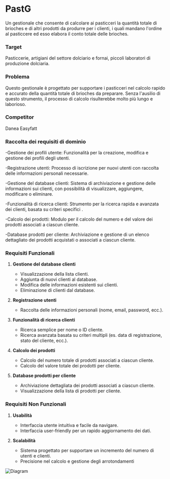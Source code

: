 # PastG
Un gestionale che consente di calcolare ai pasticceri la quantità totale di brioches e di altri prodotti da produrre per i clienti, i quali mandano l'ordine al pasticcere ed esso elabora il conto totale delle brioches.

### Target
Pasticcerie, artigiani del settore dolciario e fornai, piccoli laboratori di produzione dolciaria.

### Problema
Questo gestionale è progettato per supportare i pasticceri nel calcolo rapido e accurato della quantità totale di brioches da preparare. Senza l'ausilio di questo strumento, il processo di calcolo risulterebbe molto più lungo e laborioso.

### Competitor
Danea Easyfatt

### Raccolta dei requisiti di dominio

-Gestione dei profili utente: Funzionalità per la creazione, modifica e gestione dei profili degli utenti.

-Registrazione utenti: Processo di iscrizione per nuovi utenti con raccolta delle informazioni personali necessarie.

-Gestione del database clienti: Sistema di archiviazione e gestione delle informazioni sui clienti, con possibilità di visualizzare, aggiungere, modificare o eliminare.

-Funzionalità di ricerca clienti: Strumento per la ricerca rapida e avanzata dei clienti, basata su criteri specifici .

-Calcolo dei prodotti: Modulo per il calcolo del numero e del valore dei prodotti associati a ciascun cliente.

-Database prodotti per cliente: Archiviazione e gestione di un elenco dettagliato dei prodotti acquistati o associati a ciascun cliente.

### Requisiti Funzionali

1. **Gestione del database clienti**
   - Visualizzazione della lista clienti.
   - Aggiunta di nuovi clienti al database.
   - Modifica delle informazioni esistenti sui clienti.
   - Eliminazione di clienti dal database.

2. **Registrazione utenti**
   - Raccolta delle informazioni personali (nome, email, password, ecc.).

3. **Funzionalità di ricerca clienti**
   - Ricerca semplice per nome o ID cliente.
   - Ricerca avanzata basata su criteri multipli (es. data di registrazione, stato del cliente, ecc.).

4. **Calcolo dei prodotti**
   - Calcolo del numero totale di prodotti associati a ciascun cliente.
   - Calcolo del valore totale dei prodotti per cliente.

5. **Database prodotti per cliente**
   - Archiviazione dettagliata dei prodotti associati a ciascun cliente.
   - Visualizzazione della lista di prodotti per cliente.

### Requisiti Non Funzionali

1. **Usabilità**
   - Interfaccia utente intuitiva e facile da navigare.
   - Interfaccia user-friendly per un rapido aggiornamento dei dati.

2. **Scalabilità**
   - Sistema progettato per supportare un incremento del numero di utenti e clienti.
   - Precisione nel calcolo e gestione degli arrotondamenti




![Diagram](https://yuml.me/pastg/PASTg.svg)
